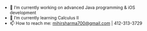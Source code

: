 - 🔭 I’m currently working on advanced Java programming & iOS development
- 🌱 I’m currently learning Calculus II
- 📫 How to reach me: mihirsharma700@gmail.com | 412-313-3729
